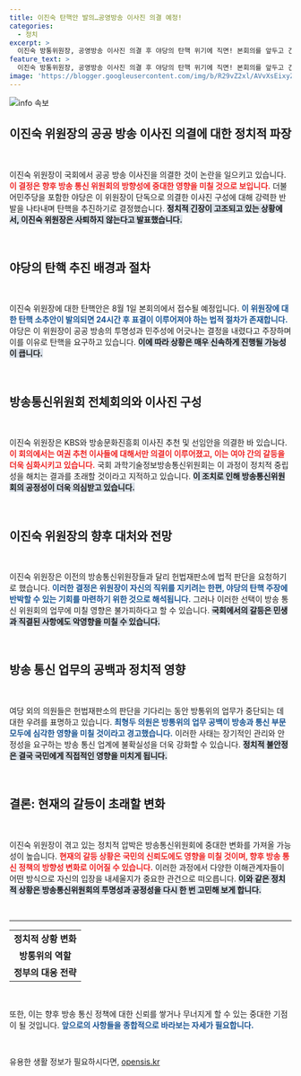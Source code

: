 ```yaml
---
title: 이진숙 탄핵안 발의…공영방송 이사진 의결 예정!
categories:
  - 정치
excerpt: >
  이진숙 방통위원장, 공영방송 이사진 의결 후 야당의 탄핵 위기에 직면! 본회의를 앞두고 긴장감 고조, 헌재 판단 기다리는 상황에서 방통위 업무는 마비될까? 
feature_text: >
  이진숙 방통위원장, 공영방송 이사진 의결 후 야당의 탄핵 위기에 직면! 본회의를 앞두고 긴장감 고조, 헌재 판단 기다리는 상황에서 방통위 업무는 마비될까? 
image: 'https://blogger.googleusercontent.com/img/b/R29vZ2xl/AVvXsEixyZcFfHzMRdzZMjFBmAUKJYCLCGyLL1o632UiGVXcaFdKo_bkvkuCioo0uUKlGfBVcT3P84aROyZIXSBEx3Aw5nCQ3pTgDom1WDC4m8eifvWiAmWEEVb4x6G_l8C0QH225ldMjyaFvpxGEBGNO37VmDTDMHGhJPq73UglMfDca1-0aw/s1600/blogspot.png'
---
```


<p><img src="https://blogger.googleusercontent.com/img/b/R29vZ2xl/AVvXsEixyZcFfHzMRdzZMjFBmAUKJYCLCGyLL1o632UiGVXcaFdKo_bkvkuCioo0uUKlGfBVcT3P84aROyZIXSBEx3Aw5nCQ3pTgDom1WDC4m8eifvWiAmWEEVb4x6G_l8C0QH225ldMjyaFvpxGEBGNO37VmDTDMHGhJPq73UglMfDca1-0aw/s1600/blogspot.png" alt="info 속보" /></p>

<h2 data-ke-size="size26">이진숙 위원장의 공공 방송 이사진 의결에 대한 정치적 파장</h2>

<p data-ke-size="size16">&nbsp;</p>

<p>이진숙 위원장이 국회에서 공공 방송 이사진을 의결한 것이 논란을 일으키고 있습니다. <b><span style="color: #ee2323;">이 결정은 향후 방송 통신 위원회의 방향성에 중대한 영향을 미칠 것으로 보입니다.</span></b> 더불어민주당을 포함한 야당은 이 위원장이 단독으로 의결한 이사진 구성에 대해 강력한 반발을 나타내며 탄핵을 추진하기로 결정했습니다. <b><span style="background-color: #21538527;">정치적 긴장이 고조되고 있는 상황에서, 이진숙 위원장은 사퇴하지 않는다고 발표했습니다.</span></b></p>

<p data-ke-size="size16">&nbsp;</p>

<h2 data-ke-size="size26">야당의 탄핵 추진 배경과 절차</h2>

<p data-ke-size="size16">&nbsp;</p>

<p>이진숙 위원장에 대한 탄핵안은 8월 1일 본회의에서 접수될 예정입니다. <b><span style="color: #1a5490;">이 위원장에 대한 탄핵 소추안이 발의되면 24시간 후 표결이 이루어져야 하는 법적 절차가 존재합니다.</span></b> 야당은 이 위원장이 공공 방송의 투명성과 민주성에 어긋나는 결정을 내렸다고 주장하며 이를 이유로 탄핵을 요구하고 있습니다. <b><span style="background-color: #21538527;">이에 따라 상황은 매우 신속하게 진행될 가능성이 큽니다.</span></b></p>

<p data-ke-size="size16">&nbsp;</p>

<h2 data-ke-size="size26">방송통신위원회 전체회의와 이사진 구성</h2>

<p data-ke-size="size16">&nbsp;</p>

<p>이진숙 위원장은 KBS와 방송문화진흥회 이사진 추천 및 선임안을 의결한 바 있습니다. <b><span style="color: #ee2323;">이 회의에서는 여권 추천 이사들에 대해서만 의결이 이루어졌고, 이는 여야 간의 갈등을 더욱 심화시키고 있습니다.</span></b> 국회 과학기술정보방송통신위원회는 이 과정이 정치적 중립성을 해치는 결과를 초래할 것이라고 지적하고 있습니다. <b><span style="background-color: #21538527;">이 조치로 인해 방송통신위원회의 공정성이 더욱 의심받고 있습니다.</span></b></p>

<p data-ke-size="size16">&nbsp;</p>

<h2 data-ke-size="size26">이진숙 위원장의 향후 대처와 전망</h2>

<p data-ke-size="size16">&nbsp;</p>

<p>이진숙 위원장은 이전의 방송통신위원장들과 달리 헌법재판소에 법적 판단을 요청하기로 했습니다. <b><span style="color: #1a5490;">이러한 결정은 위원장이 자신의 직위를 지키려는 한편, 야당의 탄핵 주장에 반박할 수 있는 기회를 마련하기 위한 것으로 해석됩니다.</span></b> 그러나 이러한 선택이 방송 통신 위원회의 업무에 미칠 영향은 불가피하다고 할 수 있습니다. <b><span style="background-color: #21538527;">국회에서의 갈등은 민생과 직결된 사항에도 악영향을 미칠 수 있습니다.</span></b></p>

<p data-ke-size="size16">&nbsp;</p>

<h2 data-ke-size="size26">방송 통신 업무의 공백과 정치적 영향</h2>

<p data-ke-size="size16">&nbsp;</p>

<p>여당 외의 의원들은 헌법재판소의 판단을 기다리는 동안 방통위의 업무가 중단되는 데 대한 우려를 표명하고 있습니다. <b><span style="color: #1a5490;">최형두 의원은 방통위의 업무 공백이 방송과 통신 부문 모두에 심각한 영향을 미칠 것이라고 경고했습니다.</span></b> 이러한 사태는 장기적인 관리와 안정성을 요구하는 방송 통신 업계에 불확실성을 더욱 강화할 수 있습니다. <b><span style="background-color: #21538527;">정치적 불안정은 결국 국민에게 직접적인 영향을 미치게 됩니다.</span></b></p>

<p data-ke-size="size16">&nbsp;</p>

<h2 data-ke-size="size26">결론: 현재의 갈등이 초래할 변화</h2>

<p data-ke-size="size16">&nbsp;</p>

<p>이진숙 위원장이 겪고 있는 정치적 압박은 방송통신위원회에 중대한 변화를 가져올 가능성이 높습니다. <b><span style="color: #ee2323;">현재의 갈등 상황은 국민의 신뢰도에도 영향을 미칠 것이며, 향후 방송 통신 정책의 방향성 변화로 이어질 수 있습니다.</span></b> 이러한 과정에서 다양한 이해관계자들이 어떤 방식으로 자신의 입장을 내세울지가 중요한 관건으로 떠오릅니다. <b><span style="background-color: #21538527;">이와 같은 정치적 상황은 방송통신위원회의 투명성과 공정성을 다시 한 번 고민해 보게 합니다.</span></b></p>

<p data-ke-size="size16">&nbsp;</p>

<hr>

<table style="width: 100%;">
    <tr>
        <td style="text-align: center; height: 17px;"><b>정치적 상황 변화</b></td>
    </tr>
    <tr>
        <td style="text-align: center; height: 17px;"><b>방통위의 역할</b></td>
    </tr>
    <tr>
        <td style="text-align: center; height: 17px;"><b>정부의 대응 전략</b></td>
    </tr>
</table>

<p data-ke-size="size16">&nbsp;</p>

<p>또한, 이는 향후 방송 통신 정책에 대한 신뢰를 쌓거나 무너지게 할 수 있는 중대한 기점이 될 것입니다. <b><span style="color: #1a5490;">앞으로의 사항들을 종합적으로 바라보는 자세가 필요합니다.</span></b> <p data-ke-size="size16">&nbsp;</p> </p>
유용한 생활 정보가 필요하시다면, <a href="https://opensis.kr" rel="dofollow">opensis.kr</a>


